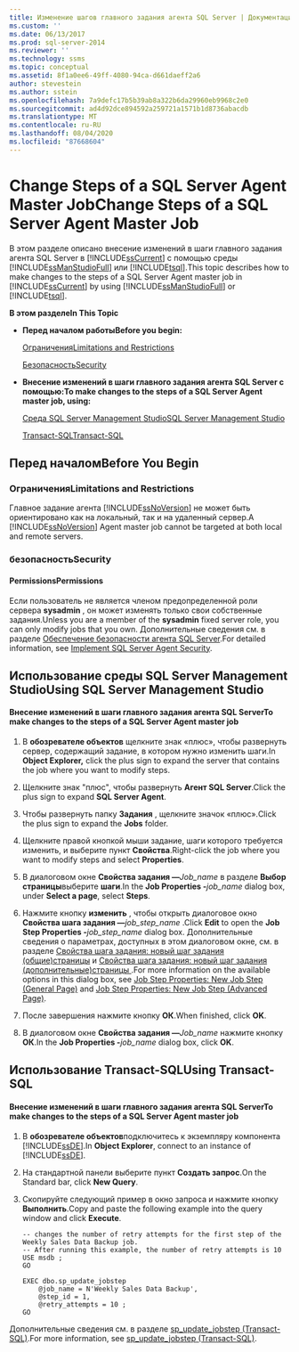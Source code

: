 ```yaml
---
title: Изменение шагов главного задания агента SQL Server | Документация Майкрософт
ms.custom: ''
ms.date: 06/13/2017
ms.prod: sql-server-2014
ms.reviewer: ''
ms.technology: ssms
ms.topic: conceptual
ms.assetid: 8f1a0ee6-49ff-4080-94ca-d661daeff2a6
author: stevestein
ms.author: sstein
ms.openlocfilehash: 7a9defc17b5b39ab8a322b6da29960eb9968c2e0
ms.sourcegitcommit: ad4d92dce894592a259721a1571b1d8736abacdb
ms.translationtype: MT
ms.contentlocale: ru-RU
ms.lasthandoff: 08/04/2020
ms.locfileid: "87668604"
---
```

# <a name="change-steps-of-a-sql-server-agent-master-job"></a><span data-ttu-id="97ec1-102">Change Steps of a SQL Server Agent Master Job</span><span class="sxs-lookup"><span data-stu-id="97ec1-102">Change Steps of a SQL Server Agent Master Job</span></span>
  <span data-ttu-id="97ec1-103">В этом разделе описано внесение изменений в шаги главного задания агента SQL Server в [!INCLUDE[ssCurrent](../../includes/sscurrent-md.md)] с помощью среды [!INCLUDE[ssManStudioFull](../../includes/ssmanstudiofull-md.md)] или [!INCLUDE[tsql](../../includes/tsql-md.md)].</span><span class="sxs-lookup"><span data-stu-id="97ec1-103">This topic describes how to make changes to the steps of a SQL Server Agent master job in [!INCLUDE[ssCurrent](../../includes/sscurrent-md.md)] by using [!INCLUDE[ssManStudioFull](../../includes/ssmanstudiofull-md.md)] or [!INCLUDE[tsql](../../includes/tsql-md.md)].</span></span>  
  
 <span data-ttu-id="97ec1-104">**В этом разделе**</span><span class="sxs-lookup"><span data-stu-id="97ec1-104">**In This Topic**</span></span>  
  
-   <span data-ttu-id="97ec1-105">**Перед началом работы**</span><span class="sxs-lookup"><span data-stu-id="97ec1-105">**Before you begin:**</span></span>  
  
     [<span data-ttu-id="97ec1-106">Ограничения</span><span class="sxs-lookup"><span data-stu-id="97ec1-106">Limitations and Restrictions</span></span>](#Restrictions)  
  
     [<span data-ttu-id="97ec1-107">Безопасность</span><span class="sxs-lookup"><span data-stu-id="97ec1-107">Security</span></span>](#Security)  
  
-   <span data-ttu-id="97ec1-108">**Внесение изменений в шаги главного задания агента SQL Server с помощью:**</span><span class="sxs-lookup"><span data-stu-id="97ec1-108">**To make changes to the steps of a SQL Server Agent master job, using:**</span></span>  
  
     [<span data-ttu-id="97ec1-109">Среда SQL Server Management Studio</span><span class="sxs-lookup"><span data-stu-id="97ec1-109">SQL Server Management Studio</span></span>](#SSMSProcedure)  
  
     [<span data-ttu-id="97ec1-110">Transact-SQL</span><span class="sxs-lookup"><span data-stu-id="97ec1-110">Transact-SQL</span></span>](#TsqlProcedure)  
  
##  <a name="before-you-begin"></a><a name="BeforeYouBegin"></a> <span data-ttu-id="97ec1-111">Перед началом</span><span class="sxs-lookup"><span data-stu-id="97ec1-111">Before You Begin</span></span>  
  
###  <a name="limitations-and-restrictions"></a><a name="Restrictions"></a> <span data-ttu-id="97ec1-112">Ограничения</span><span class="sxs-lookup"><span data-stu-id="97ec1-112">Limitations and Restrictions</span></span>  
 <span data-ttu-id="97ec1-113">Главное задание агента [!INCLUDE[ssNoVersion](../../includes/ssnoversion-md.md)] не может быть ориентировано как на локальный, так и на удаленный сервер.</span><span class="sxs-lookup"><span data-stu-id="97ec1-113">A [!INCLUDE[ssNoVersion](../../includes/ssnoversion-md.md)] Agent master job cannot be targeted at both local and remote servers.</span></span>  
  
###  <a name="security"></a><a name="Security"></a> <span data-ttu-id="97ec1-114">безопасность</span><span class="sxs-lookup"><span data-stu-id="97ec1-114">Security</span></span>  
  
####  <a name="permissions"></a><a name="Permissions"></a> <span data-ttu-id="97ec1-115">Permissions</span><span class="sxs-lookup"><span data-stu-id="97ec1-115">Permissions</span></span>  
 <span data-ttu-id="97ec1-116">Если пользователь не является членом предопределенной роли сервера **sysadmin** , он может изменять только свои собственные задания.</span><span class="sxs-lookup"><span data-stu-id="97ec1-116">Unless you are a member of the **sysadmin** fixed server role, you can only modify jobs that you own.</span></span> <span data-ttu-id="97ec1-117">Дополнительные сведения см. в разделе [Обеспечение безопасности агента SQL Server](implement-sql-server-agent-security.md).</span><span class="sxs-lookup"><span data-stu-id="97ec1-117">For detailed information, see [Implement SQL Server Agent Security](implement-sql-server-agent-security.md).</span></span>  
  
##  <a name="using-sql-server-management-studio"></a><a name="SSMSProcedure"></a> <span data-ttu-id="97ec1-118">Использование среды SQL Server Management Studio</span><span class="sxs-lookup"><span data-stu-id="97ec1-118">Using SQL Server Management Studio</span></span>  
  
#### <a name="to-make-changes-to-the-steps-of-a-sql-server-agent-master-job"></a><span data-ttu-id="97ec1-119">Внесение изменений в шаги главного задания агента SQL Server</span><span class="sxs-lookup"><span data-stu-id="97ec1-119">To make changes to the steps of a SQL Server Agent master job</span></span>  
  
1.  <span data-ttu-id="97ec1-120">В **обозревателе объектов** щелкните знак «плюс», чтобы развернуть сервер, содержащий задание, в котором нужно изменить шаги.</span><span class="sxs-lookup"><span data-stu-id="97ec1-120">In **Object Explorer,** click the plus sign to expand the server that contains the job where you want to modify steps.</span></span>  
  
2.  <span data-ttu-id="97ec1-121">Щелкните знак "плюс", чтобы развернуть **Агент SQL Server**.</span><span class="sxs-lookup"><span data-stu-id="97ec1-121">Click the plus sign to expand **SQL Server Agent**.</span></span>  
  
3.  <span data-ttu-id="97ec1-122">Чтобы развернуть папку **Задания** , щелкните значок «плюс».</span><span class="sxs-lookup"><span data-stu-id="97ec1-122">Click the plus sign to expand the **Jobs** folder.</span></span>  
  
4.  <span data-ttu-id="97ec1-123">Щелкните правой кнопкой мыши задание, шаги которого требуется изменить, и выберите пункт **Свойства**.</span><span class="sxs-lookup"><span data-stu-id="97ec1-123">Right-click the job where you want to modify steps and select **Properties**.</span></span>  
  
5.  <span data-ttu-id="97ec1-124">В диалоговом окне **Свойства задания —**_Job_name_ в разделе **Выбор страницы**выберите **шаги**.</span><span class="sxs-lookup"><span data-stu-id="97ec1-124">In the **Job Properties -**_job_name_ dialog box, under **Select a page**, select **Steps**.</span></span>  
  
6.  <span data-ttu-id="97ec1-125">Нажмите кнопку **изменить** , чтобы открыть диалоговое окно **Свойства шага задания —**_job_step_name_ .</span><span class="sxs-lookup"><span data-stu-id="97ec1-125">Click **Edit** to open the **Job Step Properties -**_job_step_name_ dialog box.</span></span> <span data-ttu-id="97ec1-126">Дополнительные сведения о параметрах, доступных в этом диалоговом окне, см. в разделе [Свойства шага задания: новый шаг задания &#40;общие&#41;страницы](../../integration-services/general-page-of-integration-services-designers-options.md) и [Свойства шага задания: новый шаг задания &#40;дополнительные&#41;страницы ](job-step-properties-new-job-step-advanced-page.md).</span><span class="sxs-lookup"><span data-stu-id="97ec1-126">For more information on the available options in this dialog box, see [Job Step Properties: New Job Step &#40;General Page&#41;](../../integration-services/general-page-of-integration-services-designers-options.md) and [Job Step Properties: New Job Step &#40;Advanced Page&#41;](job-step-properties-new-job-step-advanced-page.md).</span></span>  
  
7.  <span data-ttu-id="97ec1-127">После завершения нажмите кнопку **ОК**.</span><span class="sxs-lookup"><span data-stu-id="97ec1-127">When finished, click **OK**.</span></span>  
  
8.  <span data-ttu-id="97ec1-128">В диалоговом окне **Свойства задания —**_Job_name_ нажмите кнопку **ОК**.</span><span class="sxs-lookup"><span data-stu-id="97ec1-128">In the **Job Properties -**_job_name_ dialog box, click **OK**.</span></span>  
  
##  <a name="using-transact-sql"></a><a name="TsqlProcedure"></a> <span data-ttu-id="97ec1-129">Использование Transact-SQL</span><span class="sxs-lookup"><span data-stu-id="97ec1-129">Using Transact-SQL</span></span>  
  
#### <a name="to-make-changes-to-the-steps-of-a-sql-server-agent-master-job"></a><span data-ttu-id="97ec1-130">Внесение изменений в шаги главного задания агента SQL Server</span><span class="sxs-lookup"><span data-stu-id="97ec1-130">To make changes to the steps of a SQL Server Agent master job</span></span>  
  
1.  <span data-ttu-id="97ec1-131">В **обозревателе объектов**подключитесь к экземпляру компонента [!INCLUDE[ssDE](../../includes/ssde-md.md)].</span><span class="sxs-lookup"><span data-stu-id="97ec1-131">In **Object Explorer**, connect to an instance of [!INCLUDE[ssDE](../../includes/ssde-md.md)].</span></span>  
  
2.  <span data-ttu-id="97ec1-132">На стандартной панели выберите пункт **Создать запрос**.</span><span class="sxs-lookup"><span data-stu-id="97ec1-132">On the Standard bar, click **New Query**.</span></span>  
  
3.  <span data-ttu-id="97ec1-133">Скопируйте следующий пример в окно запроса и нажмите кнопку **Выполнить**.</span><span class="sxs-lookup"><span data-stu-id="97ec1-133">Copy and paste the following example into the query window and click **Execute**.</span></span>  
  
    ```  
    -- changes the number of retry attempts for the first step of the Weekly Sales Data Backup job.   
    -- After running this example, the number of retry attempts is 10   
    USE msdb ;  
    GO  
  
    EXEC dbo.sp_update_jobstep  
        @job_name = N'Weekly Sales Data Backup',  
        @step_id = 1,  
        @retry_attempts = 10 ;  
    GO  
    ```  
  
 <span data-ttu-id="97ec1-134">Дополнительные сведения см. в разделе [sp_update_jobstep &#40;Transact-SQL&#41;](/sql/relational-databases/system-stored-procedures/sp-update-jobstep-transact-sql).</span><span class="sxs-lookup"><span data-stu-id="97ec1-134">For more information, see [sp_update_jobstep &#40;Transact-SQL&#41;](/sql/relational-databases/system-stored-procedures/sp-update-jobstep-transact-sql).</span></span>  
  
  
